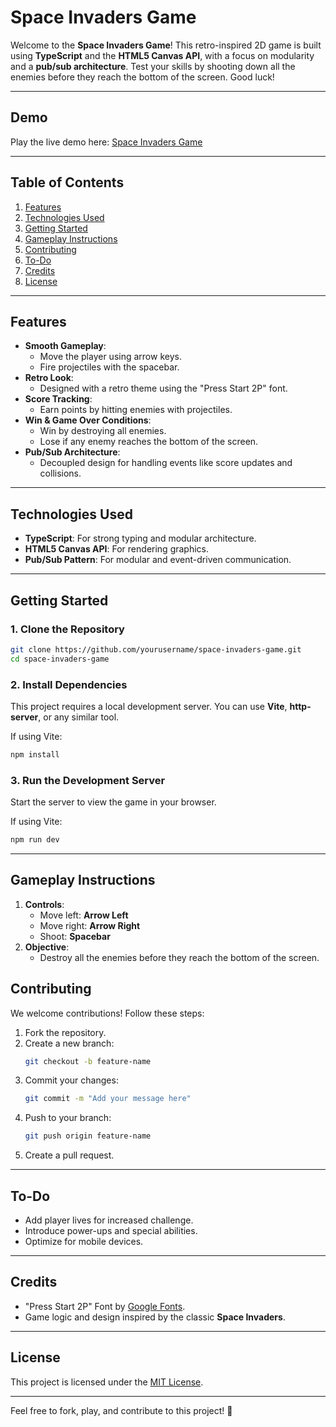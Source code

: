 # **Space Invaders Game**

Welcome to the **Space Invaders Game**! This retro-inspired 2D game is built using **TypeScript** and the **HTML5 Canvas API**, with a focus on modularity and a **pub/sub architecture**. Test your skills by shooting down all the enemies before they reach the bottom of the screen. Good luck!

---


## **Demo**
Play the live demo here: [Space Invaders Game](https://space-invaders-dusky-two.vercel.app/)


---

## **Table of Contents**

1. [Features](#features)
2. [Technologies Used](#technologies-used)
3. [Getting Started](#getting-started)
4. [Gameplay Instructions](#gameplay-instructions)
5. [Contributing](#contributing)
6. [To-Do](#to-do)
7. [Credits](#credits)
8. [License](#license)

---

## **Features**

- **Smooth Gameplay**:
  - Move the player using arrow keys.
  - Fire projectiles with the spacebar.
- **Retro Look**:
  - Designed with a retro theme using the "Press Start 2P" font.
- **Score Tracking**:
  - Earn points by hitting enemies with projectiles.
- **Win & Game Over Conditions**:
  - Win by destroying all enemies.
  - Lose if any enemy reaches the bottom of the screen.
- **Pub/Sub Architecture**:
  - Decoupled design for handling events like score updates and collisions.

---

## **Technologies Used**

- **TypeScript**: For strong typing and modular architecture.
- **HTML5 Canvas API**: For rendering graphics.
- **Pub/Sub Pattern**: For modular and event-driven communication.

---

## **Getting Started**

### **1. Clone the Repository**

```bash
git clone https://github.com/yourusername/space-invaders-game.git
cd space-invaders-game
```

### **2. Install Dependencies**

This project requires a local development server. You can use **Vite**, **http-server**, or any similar tool.

If using Vite:

```bash
npm install
```

### **3. Run the Development Server**

Start the server to view the game in your browser.

If using Vite:

```bash
npm run dev
```

---

## **Gameplay Instructions**

1. **Controls**:
   - Move left: **Arrow Left**
   - Move right: **Arrow Right**
   - Shoot: **Spacebar**
2. **Objective**:
   - Destroy all the enemies before they reach the bottom of the screen.

## **Contributing**

We welcome contributions! Follow these steps:

1. Fork the repository.
2. Create a new branch:
   ```bash
   git checkout -b feature-name
   ```
3. Commit your changes:
   ```bash
   git commit -m "Add your message here"
   ```
4. Push to your branch:
   ```bash
   git push origin feature-name
   ```
5. Create a pull request.

---

## **To-Do**

- Add player lives for increased challenge.
- Introduce power-ups and special abilities.
- Optimize for mobile devices.

---

## **Credits**

- "Press Start 2P" Font by [Google Fonts](https://fonts.google.com/specimen/Press+Start+2P).
- Game logic and design inspired by the classic **Space Invaders**.

---

## **License**

This project is licensed under the [MIT License](LICENSE).

---

Feel free to fork, play, and contribute to this project! 🚀
